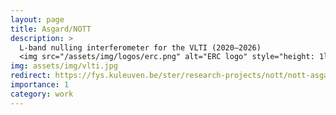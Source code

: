 ```yaml
---
layout: page
title: Asgard/NOTT
description: >
  L-band nulling interferometer for the VLTI (2020–2026)  
  <img src="/assets/img/logos/erc.png" alt="ERC logo" style="height: 1lh;" class="img-fluid rounded">
img: assets/img/vlti.jpg
redirect: https://fys.kuleuven.be/ster/research-projects/nott/nott-asgard/
importance: 1
category: work
---
```


